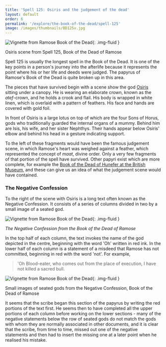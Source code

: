 ```yaml
---
title: 'Spell 125: Osiris and the judgement of the dead'
layout: default
order: 6
permalink: '/explore/the-book-of-the-dead/spell-125'
image: /images/thumbnails/BD125v.jpg
---
```


![Vignette from Ramose Book of the Dead]({{site.baseurl}}/images/papyrus/BD125v.jpg){: .img-fluid }

Osiris scene from Spell 125, Book of the Dead of Ramose

Spell 125 is usually the longest spell in the Book of the Dead. It is one of the key points in a person's journey into the afterlife because it represents the point where his or her life and deeds were judged. The papyrus of Ramose's Book of the Dead is quite broken up in this area.

The pieces that have survived begin with a scene show the god [Osiris](https://en.wikipedia.org/wiki/Osiris) sitting under a canopy. He is wearing an elaborate crown, known as the _atef_-crown, and he holds a crook and flail. His body is wrapped in white linen, which is overlaid with a pattern of feathers. His face and hands are covered with gold foil.

In front of Osiris is a large lotus on top of which are the four Sons of Horus, gods who traditionally guarded the internal organs of a mummy. Behind him are Isis, his wife, and her sister Nephthys. Their hands appear below Osiris' elbow and behind his head in a gesture indicating support.

To the left of these fragments would have been the famous judgement scene, in which Ramose's heart was weighed against a feather, which represented the concept of _maat_, divine order. Only a very few fragments of that portion of the spell have survived. Other papyri exist which are more complete, for example the [Book of the Dead of Hunefer at the British Museum](https://www.britishmuseum.org/collection/object/Y_EA9901-8), and these can give us an idea of what the judgement scene would have contained.

### The Negative Confession

To the right of the scene with Osiris is a long text often known as the Negative Confession. It consists of a series of columns divided in two by a small image of a seated god.

![Vignette from Ramose Book of the Dead]({{site.baseurl}}/images/papyrus/BD125nc.jpg){: .img-fluid }

_The Negative Confession from the Book of the Dead of Ramose_

In the top half of each column, the text invokes the name of the god depicted in the centre, beginning with the word 'Oh' written in red ink. In the lower half of each column is a statement of a misdeed that Ramose has not committed, beginning in red with the word 'not'. For example,

>'Oh Blood-eater, who comes out from the place of execution, I have not killed a sacred bull.

![Vignette from Ramose Book of the Dead]({{site.baseurl}}/images/papyrus/BD125gods.jpg){: .img-fluid }

Small images of seated gods from the Negative Confession, Book of the Dead of Ramose

It seems that the scribe began this section of the papyrus by writing the red portions of the text first. He seems then to have completed all the upper portions of each column before working on the lower sections - many of the negative statements below the row of seated gods do not match the gods with whom they are normally associated in other documents, and it is clear that the scribe, from time to time, missed out one of the negative statements and then had to insert the missing one at a later point when he realised his mistake.

